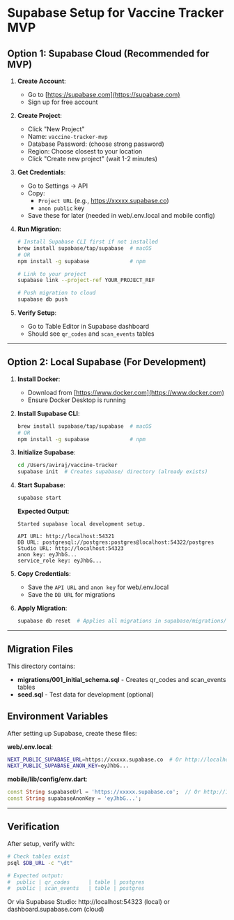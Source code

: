 # Supabase Setup for Vaccine Tracker MVP

## Option 1: Supabase Cloud (Recommended for MVP)

1. **Create Account**:
   - Go to [https://supabase.com](https://supabase.com)
   - Sign up for free account

2. **Create Project**:
   - Click "New Project"
   - Name: `vaccine-tracker-mvp`
   - Database Password: (choose strong password)
   - Region: Choose closest to your location
   - Click "Create new project" (wait 1-2 minutes)

3. **Get Credentials**:
   - Go to Settings → API
   - Copy:
     - `Project URL` (e.g., https://xxxxx.supabase.co)
     - `anon public` key
   - Save these for later (needed in web/.env.local and mobile config)

4. **Run Migration**:
   ```bash
   # Install Supabase CLI first if not installed
   brew install supabase/tap/supabase  # macOS
   # OR
   npm install -g supabase             # npm

   # Link to your project
   supabase link --project-ref YOUR_PROJECT_REF

   # Push migration to cloud
   supabase db push
   ```

5. **Verify Setup**:
   - Go to Table Editor in Supabase dashboard
   - Should see `qr_codes` and `scan_events` tables

---

## Option 2: Local Supabase (For Development)

1. **Install Docker**:
   - Download from [https://www.docker.com](https://www.docker.com)
   - Ensure Docker Desktop is running

2. **Install Supabase CLI**:
   ```bash
   brew install supabase/tap/supabase  # macOS
   # OR
   npm install -g supabase             # npm
   ```

3. **Initialize Supabase**:
   ```bash
   cd /Users/aviraj/vaccine-tracker
   supabase init  # Creates supabase/ directory (already exists)
   ```

4. **Start Supabase**:
   ```bash
   supabase start
   ```

   **Expected Output**:
   ```
   Started supabase local development setup.

   API URL: http://localhost:54321
   DB URL: postgresql://postgres:postgres@localhost:54322/postgres
   Studio URL: http://localhost:54323
   anon key: eyJhbG...
   service_role key: eyJhbG...
   ```

5. **Copy Credentials**:
   - Save the `API URL` and `anon key` for web/.env.local
   - Save the `DB URL` for migrations

6. **Apply Migration**:
   ```bash
   supabase db reset  # Applies all migrations in supabase/migrations/
   ```

---

## Migration Files

This directory contains:

- **migrations/001_initial_schema.sql** - Creates qr_codes and scan_events tables
- **seed.sql** - Test data for development (optional)

## Environment Variables

After setting up Supabase, create these files:

**web/.env.local**:
```bash
NEXT_PUBLIC_SUPABASE_URL=https://xxxxx.supabase.co  # Or http://localhost:54321
NEXT_PUBLIC_SUPABASE_ANON_KEY=eyJhbG...
```

**mobile/lib/config/env.dart**:
```dart
const String supabaseUrl = 'https://xxxxx.supabase.co';  // Or http://10.0.2.2:54321 for Android emulator
const String supabaseAnonKey = 'eyJhbG...';
```

---

## Verification

After setup, verify with:

```bash
# Check tables exist
psql $DB_URL -c "\dt"

# Expected output:
#  public | qr_codes      | table | postgres
#  public | scan_events   | table | postgres
```

Or via Supabase Studio: http://localhost:54323 (local) or dashboard.supabase.com (cloud)
